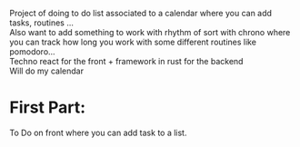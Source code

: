 Project of doing to do list associated to a calendar where you can add tasks, routines ...\
Also want to add something to work with rhythm of sort with chrono where you can track how long you work with some different routines like pomodoro...\
Techno react for the front + framework in rust for the backend\
Will do my calendar
# First Part:
To Do on front where you can add task to a list.
